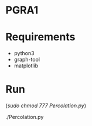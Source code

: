 PGRA1
=====
Requirements
============
* python3
* graph-tool 
* matplotlib

Run
============
(*sudo chmod 777 Percolation.py*)

./Percolation.py
